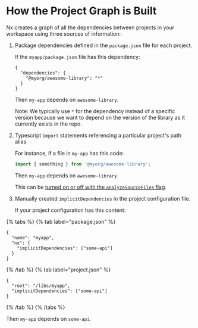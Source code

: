 # How the Project Graph is Built

Nx creates a graph of all the dependencies between projects in your workspace using three sources of information:

1. Package dependencies defined in the `package.json` file for each project.

   If the `myapp/package.json` file has this dependency:

   ```jsonc {% fileName="myapp/package.json"%}
   {
     "dependencies": {
       "@myorg/awesome-library": "*"
     }
   }
   ```

   Then `my-app` depends on `awesome-library`.

   Note: We typically use `*` for the dependency instead of a specific version because we want to depend on the version of the library as it currently exists in the repo.

2. Typescript `import` statements referencing a particular project's path alias

   For instance, if a file in `my-app` has this code:

   ```typescript
   import { something } from '@myorg/awesome-library';
   ```

   Then `my-app` depends on `awesome-library`

   This can be [turned on or off with the `analyzeSourceFiles` flag](../../recipes/tips-n-tricks/analyze-source-files).

3. Manually created `implicitDependencies` in the project configuration file.

   If your project configuration has this content:

{% tabs %}
{% tab label="package.json" %}

```jsonc {% fileName="package.json"%}
{
  "name": "myapp",
  "nx": {
    "implicitDependencies": ["some-api"]
  }
}
```

{% /tab %}
{% tab label="project.json" %}

```jsonc {% fileName="project.json"%}
{
  "root": "/libs/myapp",
  "implicitDependencies": ["some-api"]
}
```

{% /tab %}
{% /tabs %}

Then `my-app` depends on `some-api`.
